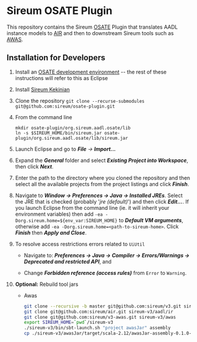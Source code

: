 # Sireum OSATE Plugin

This repository contains the Sireum [OSATE](http://osate.org) Plugin that translates AADL instance
models to [AIR](https://github.com/sireum/air) and then to downstream Sireum tools such as [AWAS](https://github.com/sireum/v3-awas).

## Installation for Developers 

1. Install an [OSATE development environment](http://osate.org/setup-development.html) -- the rest of these instructions
   will refer to this as Eclipse

1. Install [Sireum Kekinian](https://github.com/sireum/kekinian#installing)

1. Clone the repository ``git clone --recurse-submodules git@github.com:sireum/osate-plugin.git``

1. From the command line

   ```
   mkdir osate-plugin/org.sireum.aadl.osate/lib
   ln -s $SIREUM_HOME/bin/sireum.jar osate-plugin/org.sireum.aadl.osate/lib/sireum.jar
   ```

1. Launch Eclipse and go to *__File__ -> __Import...__*  

1. Expand the *__General__* folder and select *__Existing Project into Workspace__*, then click 
   *__Next__*.

1. Enter the path to the directory where you cloned the repository and then select all the 
   available projects from the project listings and click *__Finish__*.

1. Navigate to *__Window -> Preferences -> Java -> Installed JREs__*.  Select the JRE that is checked (probably '*jre (default)*') 
   and then click *__Edit...__*.  If you launch Eclipse from the command line (ie. it will inherit your environment variables) then 
   add ``-ea -Dorg.sireum.home=${env_var:SIREUM_HOME}`` to *__Default VM arguments__*, otherwise add ``-ea -Dorg.sireum.home=<path-to-sireum-home>``.
   Click *__Finish__* then *__Apply and Close__*.
   
1. To resolve access restrictions errors related to ``UiUtil``

   - Navigate to: *__Preferences -> Java -> Compiler -> Errors/Warnings -> Deprecated and restricted API__*, and 

   - Change *__Forbidden reference (access rules)__* from ``Error`` to ``Warning``.

1. __Optional:__ Rebuild tool jars
     
   * Awas
   
     ```bash
     git clone --recursive -b master git@github.com:sireum/v3.git sireum-v3
     git clone git@github.com:sireum/air.git sireum-v3/aadl/ir
     git clone git@github.com:sireum/v3-awas.git sireum-v3/awas
     export SIREUM_HOME=`pwd`/sireum-v3
     ./sireum-v3/bin/sbt-launch.sh "project awasJar" assembly
     cp ./sireum-v3/awasJar/target/scala-2.12/awasJar-assembly-0.1.0-SNAPSHOT.jar <ostate-plugin-dir>/org.sireum.aadl.osate.awas/lib/awasJar-assembly-0.1.0-SNAPSHOT.jar
     ```
